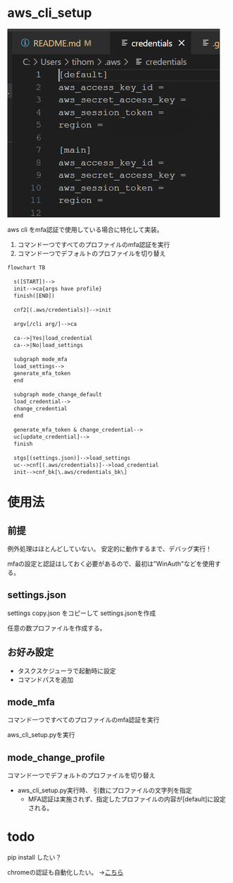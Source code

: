 # aws_cli_setup

![](.mdImages/README/20220916_212833.png)

aws cli をmfa認証で使用している場合に特化して実装。

1. コマンド一つですべてのプロファイルのmfa認証を実行
2. コマンド一つでデフォルトのプロファイルを切り替え


```mermaid
flowchart TB

  s([START])-->
  init-->ca{args have profile}
  finish([END])

  cnf2[(.aws/credentials)]-->init

  argv[/cli arg/]-->ca

  ca-->|Yes|load_credential
  ca-->|No|load_settings

  subgraph mode_mfa
  load_settings-->
  generate_mfa_token
  end

  subgraph mode_change_default
  load_credential-->
  change_credential
  end

  generate_mfa_token & change_credential-->
  uc[update_credential]-->
  finish

  stgs[(settings.json)]-->load_settings
  uc-->cnf[(.aws/credentials)]-->load_credential
  init-->cnf_bk[\.aws/credentials_bk\]
```
<!-- 初使用。手動調整できないところが痒いな。
だからこそ一貫性が保てるというのもあるけど。 -->

# 使用法

## 前提

例外処理はほとんどしていない。
安定的に動作するまで、デバッグ実行！

mfaの設定と認証はしておく必要があるので、最初は"WinAuth"などを使用する。

## settings.json

settings copy.json
をコピーして
settings.jsonを作成

任意の数プロファイルを作成する。


## お好み設定

* タスクスケジューラで起動時に設定
* コマンドパスを追加

## mode_mfa
コマンド一つですべてのプロファイルのmfa認証を実行

aws_cli_setup.pyを実行

## mode_change_profile
コマンド一つでデフォルトのプロファイルを切り替え

* aws_cli_setup.py実行時、 引数にプロファイルの文字列を指定
  * MFA認証は実施されず、指定したプロファイルの内容が[default]に設定される。



# todo

pip install したい？

chromeの認証も自動化したい。
→[こちら](https://github.com/ichir0roie/chrome-mfa-login)